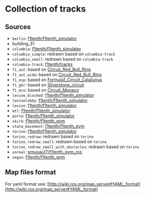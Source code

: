 # Collection of tracks

## Sources
* `berlin`: [f1tenth/f1tenth_simulator](https://github.com/f1tenth/f1tenth_simulator/tree/master/maps)
* building_31
* `columbia`: [f1tenth/f1tenth_simulator](https://github.com/f1tenth/f1tenth_simulator/tree/master/maps)
* `columbia_simple`: redrawn based on `columbia-track`
* `columbia_small`: redrawn based on `columbia-track`
* `columbia-track`: [f1tenth/tracks](https://f1tenth.org/tracks/columbia-track.png)
* `f1_aut`: based on [Circuit_Red_Bull_Ring](https://de.wikipedia.org/wiki/Datei:Circuit_Red_Bull_Ring.svg)
* `f1_aut_wide`: based on [Circuit_Red_Bull_Ring](https://de.wikipedia.org/wiki/Datei:Circuit_Red_Bull_Ring.svg)
* `f1_esp`: based on [Formula1_Circuit_Catalunya](https://commons.wikimedia.org/wiki/File:Formula1_Circuit_Catalunya.svg)
* `f1_gbr`: based on [Silverstone_circuit](https://commons.wikimedia.org/wiki/File:Silverstone_circuit.svg)
* `f1_mco`: based on [Circuit_Monaco](https://commons.wikimedia.org/wiki/File:Circuit_Monaco.svg)
* `levine_blocked`: [f1tenth/f1tenth_simulator](https://github.com/f1tenth/f1tenth_simulator/tree/master/maps)
* `levinelobby`: [f1tenth/f1tenth_simulator](https://github.com/f1tenth/f1tenth_simulator/tree/master/maps)
* `levine`: [f1tenth/f1tenth_simulator](https://github.com/f1tenth/f1tenth_simulator/tree/master/maps)
* `mtl`: [f1tenth/f1tenth_simulator](https://github.com/f1tenth/f1tenth_simulator/tree/master/maps)
* `porto`: [f1tenth/f1tenth_simulator](https://github.com/f1tenth/f1tenth_simulator/tree/master/maps)
* `skirk`: [f1tenth/f1tenth_gym](https://github.com/f1tenth/f1tenth_gym/tree/cpp_backend_archive/maps)
* `stata_basement`: [f1tenth/f1tenth_gym](https://github.com/f1tenth/f1tenth_gym/tree/cpp_backend_archive/maps)
* `torino`: [f1tenth/f1tenth_simulator](https://github.com/f1tenth/f1tenth_simulator/tree/master/maps)
* `torino_redraw`: redrawn based on `torino`
* `torino_redraw_small`: redrawn based on `torino`
* `torino_redraw_small_with_obstacles`: redrawn based on `torino`
* `unreal`: [pmusau17/f1tenth_gym_ros](https://github.com/pmusau17/f1tenth_gym_ros/tree/master/maps)
* `vegas`: [f1tenth/f1tenth_gym](https://github.com/f1tenth/f1tenth_gym/tree/cpp_backend_archive/maps)

## Map files format
For yaml format see: [http://wiki.ros.org/map_server#YAML_format](http://wiki.ros.org/map_server#YAML_format)


